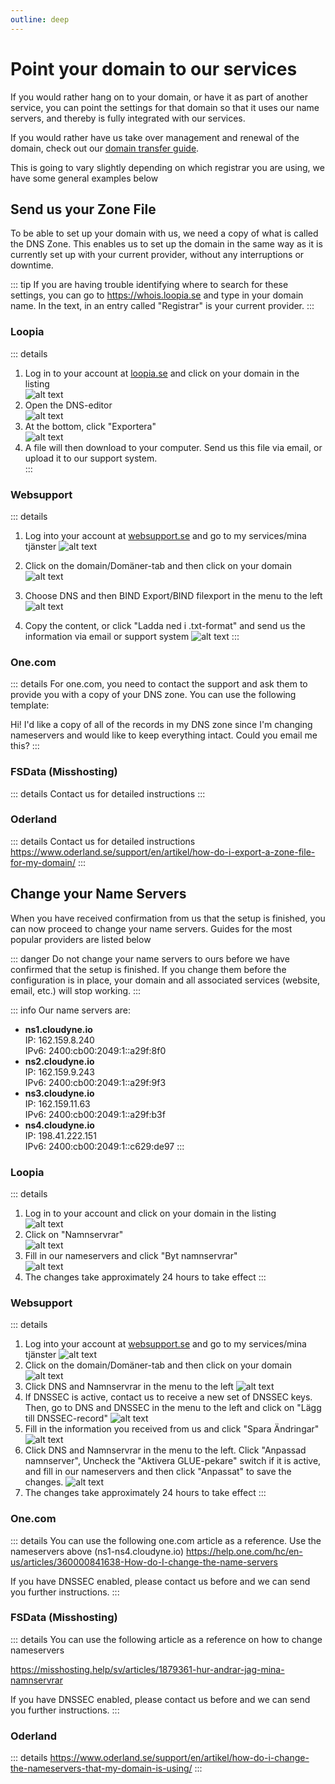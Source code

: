 ```yaml
---
outline: deep
---
```


# Point your domain to our services
If you would rather hang on to your domain, or have it as part of another service, you can point the settings for that domain so that it uses our name servers, and thereby is fully integrated with our services.

If you would rather have us take over management and renewal of the domain, check out our [domain transfer guide](/domains/transfer-domain).

This is going to vary slightly depending on which registrar you are using, we have some general examples below

## Send us your Zone File

To be able to set up your domain with us, we need a copy of what is called the DNS Zone. This enables us to set up the domain in the same way as it is currently set up with your current provider, without any interruptions or downtime.

::: tip
If you are having trouble identifying where to search for these settings, you can go to https://whois.loopia.se and type in your domain name. In the text, in an entry called "Registrar" is your current provider.
:::

### Loopia
::: details

1. Log in to your account at [loopia.se](https://loopia.se) and click on your domain in the listing <br/>![alt text](images/dns-10.png)<br/>
2. Open the DNS-editor<br/>![alt text](images/dns-11.png)<br/>
3. At the bottom, click "Exportera"<br/>![alt text](images/dns-12.png)<br/>
4. A file will then download to your computer. Send us this file via email, or upload it to our support system.<br/>
:::

### Websupport
::: details
1. Log into your account at [websupport.se](https://auth.websupport.se/?s=cart&l=sv&c=websupport.se) and go to my services/mina tjänster ![alt text](images/dns.png)

2. Click on the domain/Domäner-tab and then click on your domain ![alt text](images/dns-1.png)
3. Choose DNS and then BIND Export/BIND filexport in the menu to the left ![alt text](images/dns-2.png)
4. Copy the content, or click "Ladda ned i .txt-format" and send us the information via email or support system ![alt text](images/dns-3.png)
:::

### One.com
::: details
For one.com, you need to contact the support and ask them to provide you with a copy of your DNS zone. You can use the following template:

Hi! I'd like a copy of all of the records in my DNS zone since I'm changing nameservers and would like to keep everything intact. Could you email me this?
:::

### FSData (Misshosting)
::: details
Contact us for detailed instructions
:::

### Oderland
::: details
Contact us for detailed instructions
https://www.oderland.se/support/en/artikel/how-do-i-export-a-zone-file-for-my-domain/
:::


## Change your Name Servers
When you have received confirmation from us that the setup is finished, you can now proceed to change your name servers. Guides for the most popular providers are listed below

::: danger
Do not change your name servers to ours before we have confirmed that the setup is finished. If you change them before the configuration is in place, your domain and all associated services (website, email, etc.) will stop working.
:::

::: info
Our name servers are:
- **ns1.cloudyne.io**<br/>IP: 162.159.8.240<br/>IPv6: 2400:cb00:2049:1::a29f:8f0
- **ns2.cloudyne.io**<br/>IP: 162.159.9.243<br/>IPv6: 2400:cb00:2049:1::a29f:9f3
- **ns3.cloudyne.io**<br/>IP: 162.159.11.63<br/>IPv6: 2400:cb00:2049:1::a29f:b3f
- **ns4.cloudyne.io**<br/>IP: 198.41.222.151<br/>IPv6: 2400:cb00:2049:1::c629:de97
:::

### Loopia
::: details
1. Log in to your account and click on your domain in the listing <br/>![alt text](images/dns.png)<br/>
2. Click on "Namnservrar"<br/>![alt text](images/dns-13.png)<br/>
3. Fill in our nameservers and click "Byt namnservrar"<br/>![alt text](images/dns-14.png)<br/>
4. The changes take approximately 24 hours to take effect
:::

### Websupport
::: details
1. Log into your account at [websupport.se](https://auth.websupport.se/?s=cart&l=sv&c=websupport.se) and go to my services/mina tjänster ![alt text](images/dns.png)
2. Click on the domain/Domäner-tab and then click on your domain ![alt text](images/dns-1.png)
3. Click DNS and Namnservrar in the menu to the left ![alt text](images/dns-2.png)
4. If DNSSEC is active, contact us to receive a new set of DNSSEC keys. Then, go to DNS and DNSSEC in the menu to the left and click on "Lägg till DNSSEC-record" ![alt text](images/dns-5.png)
5. Fill in the information you received from us and click "Spara Ändringar" ![alt text](images/dns-6.png)
6. Click DNS and Namnservrar in the menu to the left. Click "Anpassad namnserver", Uncheck the "Aktivera GLUE-pekare" switch if it is active, and fill in our nameservers and then click "Anpassat" to save the changes. ![alt text](images/dns-7.png)
7. The changes take approximately 24 hours to take effect
:::

### One.com
::: details
You can use the following one.com article as a reference. Use the nameservers above (ns1-ns4.cloudyne.io)
https://help.one.com/hc/en-us/articles/360000841638-How-do-I-change-the-name-servers

If you have DNSSEC enabled, please contact us before and we can send you further instructions.
:::

### FSData (Misshosting)
::: details
You can use the following article as a reference on how to change nameservers

https://misshosting.help/sv/articles/1879361-hur-andrar-jag-mina-namnservrar

If you have DNSSEC enabled, please contact us before and we can send you further instructions.
:::

### Oderland
::: details
https://www.oderland.se/support/en/artikel/how-do-i-change-the-nameservers-that-my-domain-is-using/
:::


